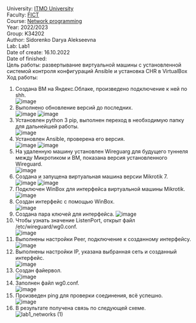 University: [ITMO University](https://itmo.ru/ru/)\
Faculty: [FICT](https://fict.itmo.ru)\
Course: [Network programming](https://github.com/itmo-ict-faculty/network-programming)\
Year: 2022/2023\
Group: K34202\
Author: Sidorenko Darya Alekseevna\
Lab: Lab1\
Date of create: 16.10.2022\
Date of finished: \
Цель работы: развертывание виртуальной машины с установленной системой контроля конфигураций Ansible и установка CHR в VirtualBox\
Ход работы:
1. Создана ВМ на Яндекс.Облаке, произведено подключение к ней по shh. \
![image](https://user-images.githubusercontent.com/80837580/196762988-019cd044-c380-4f6b-91aa-5d935ab69a9f.png)
2. Выполнено обновление версий до последних.\
![image](https://user-images.githubusercontent.com/80837580/196764018-6943f436-428e-4ac7-b56f-78153f9e124c.png)
![image](https://user-images.githubusercontent.com/80837580/196764245-586a2a79-28d6-472a-8baa-272651bb7342.png)
3. Установлен python 3 pip, выполнен переход в необходимую папку для дальнейшей работы.\
![image](https://user-images.githubusercontent.com/80837580/196764693-9d6699df-eddf-48ab-b2b2-771eb9d3cd9f.png)
4. Установлен Ansible, проверена его версия.\
![image](https://user-images.githubusercontent.com/80837580/196765910-0de939cb-8fd4-48c1-a999-a0e4da3e7c44.png)
![image](https://user-images.githubusercontent.com/80837580/196766296-086b4a20-20e4-4e7b-8046-60f9583cbabc.png)
5. На удаленную машину установлен Wireguarg для будущего туннеля между Микротиком и ВМ, показана версия установленного Wireguard.\
![image](https://user-images.githubusercontent.com/80837580/196767101-5cbd538b-52c6-4db3-80c7-e7c727fd1e19.png)
6. Создана и запущена виртуальная машина версии Mikrotik 7.\
![image](https://user-images.githubusercontent.com/80837580/196767347-db00db29-9510-4b8a-bb47-7eefe942c8e1.png)
![image](https://user-images.githubusercontent.com/80837580/196771880-56ce9c18-f754-4e5f-9d43-628c12b4a651.png)
7. Подключен WinBox для интерфейса виртуальной машины Mikrotik.\
![image](https://user-images.githubusercontent.com/80837580/196772328-de1f02d3-f697-4e09-b7cc-910924ee314b.png)
8. Создан интерфейс с помощью WinBox.\
![image](https://user-images.githubusercontent.com/80837580/196772555-e0393ec2-9ba8-4dd7-babd-0a43a9d6c04d.png)
9. Создана пара ключей для интерфейса.
![image](https://user-images.githubusercontent.com/80837580/196774331-3bf7f2a9-d9e6-483c-88d0-5f9e2221950f.png)
10. Чтобы узнать значение ListenPort, открыт файл /etc/wireguard/wg0.conf.\
![image](https://user-images.githubusercontent.com/80837580/196776170-43743261-8273-4806-bf97-a81cf1a889ae.png)
11. Выполнены настройки Peer, подключение к созданному интерфейсу.
![image](https://user-images.githubusercontent.com/80837580/196777780-ebd477ed-012b-4dad-8d42-342b9af71be3.png)
12. Выполнены настройки IP, указана выбранная сеть и созданный интерфейс.\
![image](https://user-images.githubusercontent.com/80837580/196778066-bbcb01f2-3469-4f4e-a766-711ecb35c57a.png)
13. Создан файервол. \
![image](https://user-images.githubusercontent.com/80837580/196778377-0583f914-7b1f-4af4-94aa-8f86bcd241cc.png)
14. Заполнен файл wg0.conf.\
![image](https://user-images.githubusercontent.com/80837580/196779984-66dc4987-4ba8-4f57-969a-0782db4e0861.png)
15. Произведен ping для проверки соединения, всё успешно. \
![image](https://user-images.githubusercontent.com/80837580/196780892-6ad38feb-af52-4637-8f10-c9cc16d314a8.png)
16. В результате получена связь по следующей схеме. \
![lab1_networks (1)](https://user-images.githubusercontent.com/80837580/197171752-d34ea5f5-c2bd-40f3-b60a-0773ae3088f8.jpg)
